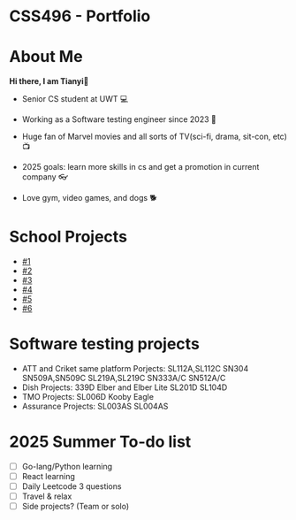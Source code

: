 # CSS496 - Portfolio 


# About Me
**Hi there, I am Tianyi👋**
- Senior CS student at UWT 💻

- Working as a Software testing engineer since 2023 👣

- Huge fan of Marvel movies and all sorts of TV(sci-fi, drama, sit-con, etc) 📺

- 2025 goals: learn more skills in cs and get a promotion in current company 👓

- Love gym, video games, and dogs 🐕

# School Projects
- [#1](https://github.com/tianyihuang0719/A1)
- [#2](https://github.com/tianyihuang0719/A2)
- [#3](https://github.com/tianyihuang0719/A3)
- [#4](https://github.com/tianyihuang0719/A4)
- [#5](https://github.com/tianyihuang0719/A5)
- [#6](https://github.com/tianyihuang0719/A6)

# Software testing projects
- ATT and Criket same platform Porjects:
SL112A,SL112C
SN304
SN509A,SN509C
SL219A,SL219C
SN333A/C
SN512A/C
- Dish Projects:
339D Elber and Elber Lite
SL201D
SL104D
- TMO Projects:
SL006D
Kooby Eagle
- Assurance Projects:
SL003AS
SL004AS

# 2025 Summer To-do list
- [ ] Go-lang/Python learning
- [ ] React learning
- [ ] Daily Leetcode 3 questions
- [ ] Travel & relax
- [ ] Side projects? (Team or solo)
